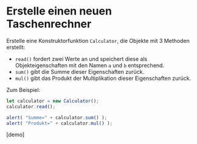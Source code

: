 # Erstelle einen neuen Taschenrechner

Erstelle eine Konstruktorfunktion `Calculator`, die Objekte mit 3 Methoden erstellt:

- `read()` fordert zwei Werte an und speichert diese als Objekteigenschaften mit den Namen `a` und `b` entsprechend.
- `sum()` gibt die Summe dieser Eigenschaften zurück.
- `mul()` gibt das Produkt der Multiplikation dieser Eigenschaften zurück.

Zum Beispiel:

```js
let calculator = new Calculator();
calculator.read();

alert( "Summe=" + calculator.sum() );
alert( "Produkt=" + calculator.mul() );
```

[demo]
